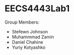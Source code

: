 # EECS4443Lab1

Group Members:
- Stefewn Johnson
- Muhammmad Zamin
- Daniel Chahine
- Yuriy Kotyashko
